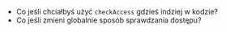 - Co jeśli chciałbyś użyć `checkAccess` gdzieś indziej w kodzie?
- Co jeśli zmieni globalnie sposób sprawdzania dostępu?
